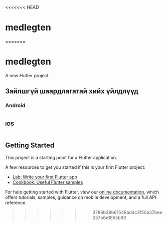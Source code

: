 <<<<<<< HEAD
# medlegten
=======
# medlegten

A new Flutter project.
## Зайлшгүй шаардлагатай хийх үйлдлүүд
### Android 
```

```
### IOS
```

``` 

## Getting Started

This project is a starting point for a Flutter application.

A few resources to get you started if this is your first Flutter project:

- [Lab: Write your first Flutter app](https://flutter.dev/docs/get-started/codelab)
- [Cookbook: Useful Flutter samples](https://flutter.dev/docs/cookbook)

For help getting started with Flutter, view our
[online documentation](https://flutter.dev/docs), which offers tutorials,
samples, guidance on mobile development, and a full API reference.
>>>>>>> 3786b38b61548addc3f50a37bee057b6e1855b93
